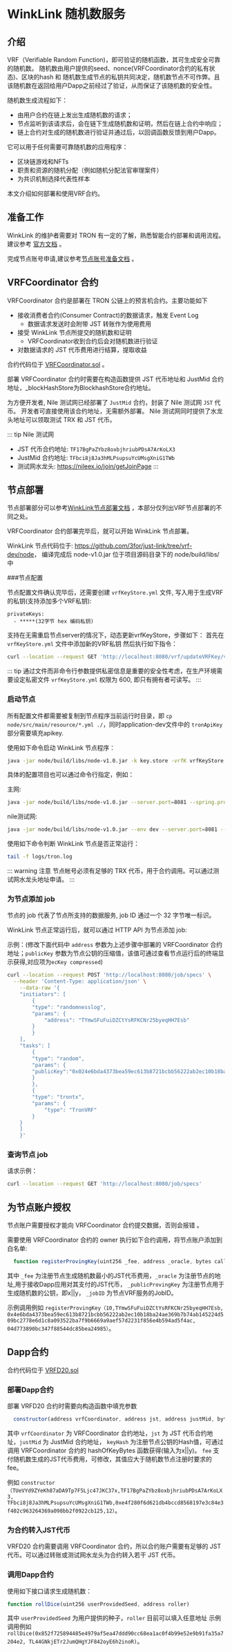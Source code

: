 # WinkLink 随机数服务

## 介绍
VRF（Verifiable Random Function)，即可验证的随机函数，其可生成安全可靠的随机数。
随机数由用户提供的seed、nonce(VRFCoordinator合约的私有状态)、区块的hash 和 随机数生成节点的私钥共同决定，随机数节点不可作弊。且该随机数在返回给用户Dapp之前经过了验证，从而保证了该随机数的安全性。

随机数生成流程如下：
- 由用户合约在链上发出生成随机数的请求；
- 节点监听到该请求后，会在链下生成随机数和证明，然后在链上合约中响应； 
- 链上合约对生成的随机数进行验证并通过后，以回调函数反馈到用户Dapp。

它可以用于任何需要可靠随机数的应用程序：
- 区块链游戏和NFTs
- 职责和资源的随机分配（例如随机分配法官审理案件）
- 为共识机制选择代表性样本

本文介绍如何部署和使用VRF合约。

## 准备工作

WinkLink 的维护者需要对 TRON 有一定的了解，熟悉智能合约部署和调用流程。
建议参考 [官方文档](https://cn.developers.tron.network/) 。

完成节点账号申请,建议参考[节点账号准备文档](https://docs.winklink.org/v1/doc/deploy.html#%E5%87%86%E5%A4%87%E8%8A%82%E7%82%B9%E5%B8%90%E5%8F%B7) 。

## VRFCoordinator 合约

VRFCoordinator 合约是部署在 TRON 公链上的预言机合约。主要功能如下

- 接收消费者合约(Consumer Contract)的数据请求，触发 Event Log
    - 数据请求发送时会附带 JST 转账作为使用费用
- 接受 WinkLink 节点所提交的随机数和证明  
    - VRFCoordinator收到合约后会对随机数进行验证
- 对数据请求的 JST 代币费用进行结算，提取收益

合约代码位于 [VRFCoordinator.sol](https://github.com/3for/just-link/blob/vrf-dev/tvm-contracts/v1.0/VRF/VRFCoordinator.sol) 。

部署 VRFCoordinator 合约时需要在构造函数提供 JST 代币地址和 JustMid 合约地址，_blockHashStore为BlockhashStore合约地址。

为方便开发者, Nile 测试网已经部署了 `JustMid` 合约，封装了 Nile 测试网 `JST` 代币。
开发者可直接使用该合约地址，无需额外部署。 Nile 测试网同时提供了水龙头地址可以领取测试 TRX 和 JST 代币。

::: tip Nile 测试网

- JST 代币合约地址: `TF17BgPaZYbz8oxbjhriubPDsA7ArKoLX3`
- JustMid 合约地址: `TFbci8j8Ja3hMLPsupsuYcUMsgXniG1TWb`
- 测试网水龙头: <https://nileex.io/join/getJoinPage>
  :::
## 节点部署
节点部署部分可以参考[WinkLink节点部署文档](https://docs.winklink.org/v1/doc/deploy.html#%E8%8A%82%E7%82%B9%E9%83%A8%E7%BD%B2) ，本部分仅列出VRF节点部署的不同之处。

VRFCoordinator 合约部署完毕后，就可以开始 WinkLink 节点部署。

WinkLink 节点代码位于: <https://github.com/3for/just-link/tree/vrf-dev/node>，
编译完成后 node-v1.0.jar 位于项目源码目录下的 node/build/libs/ 中

###节点配置

节点配置文件确认完毕后，还需要创建 `vrfKeyStore.yml` 文件, 写入用于生成VRF的私钥(支持添加多个VRF私钥):

```text
privateKeys:
  - *****(32字节 hex 编码私钥)
```

支持在无需重启节点server的情况下，动态更新vrfKeyStore，步骤如下：
首先在`vrfKeyStore.yml` 文件中添加新的VRF私钥
然后执行如下指令：
```sh
curl --location --request GET 'http://localhost:8080/vrf/updateVRFKey/vrfKeyStore.yml'
```

::: tip
通过文件而非命令行参数提供私密信息是重要的安全性考虑，在生产环境需要设定私密文件 `vrfKeyStore.yml` 权限为 600,
即只有拥有者可读写。
:::

### 启动节点

所有配置文件都需要被复制到节点程序当前运行时目录，即 `cp node/src/main/resource/*.yml ./`，同时application-dev文件中的 `tronApiKey` 部分需要填充apikey.

使用如下命令启动 WinkLink 节点程序：

```sh
java -jar node/build/libs/node-v1.0.jar -k key.store -vrfK vrfKeyStore.yml
```

具体的配置项目也可以通过命令行指定，例如：

主网:
```sh
java -jar node/build/libs/node-v1.0.jar --server.port=8081 --spring.profiles.active=dev --key key.store  --vrfKey vrfKeyStore.yml
```
nile测试网:
```sh
java -jar node/build/libs/node-v1.0.jar --env dev --server.port=8081 --spring.profiles.active=dev --key key.store  --vrfKey vrfKeyStore.yml
```

使用如下命令判断 WinkLink 节点是否正常运行：

```sh
tail -f logs/tron.log
```

::: warning 注意
节点帐号必须有足够的 TRX 代币，用于合约调用。可以通过测试网水龙头地址申请。
:::
### 为节点添加 job
节点的 job 代表了节点所支持的数据服务, job ID 通过一个 32 字节唯一标识。

WinkLink 节点正常运行后，就可以通过 HTTP API 为节点添加 job:

示例：(修改下面代码中 `address` 参数为上述步骤中部署的 VRFCoordinator 合约地址；`publicKey` 参数为节点公钥的压缩值，该值可通过查看节点运行后的终端显示获得,对应项为`ecKey compressed`)

```sh
curl --location --request POST 'http://localhost:8080/job/specs' \
  --header 'Content-Type: application/json' \
    --data-raw '{
    "initiators": [
        {
        "type": "randomnesslog",
        "params": {
            "address": "TYmwSFuFuiDZCtYsRFKCNr25byeqHH7Esb"
        }
        }
    ],
    "tasks": [
        {
        "type": "random",
        "params": {
        "publicKey":"0x024e6bda4373bea59ec613b8721bcbb56222ab2ec10b18ba24ae369b7b74ab1452"
        }
        },
        {
        "type": "trontx",
        "params": {
            "type": "TronVRF"
        }
	}
    ]
    }'
```

### 查询节点 job

请求示例：

```sh
curl --location --request GET 'http://localhost:8080/job/specs'
```
## 为节点账户授权

节点账户需要授权才能向 VRFCoordinator 合约提交数据，否则会报错 。

需要使用 VRFCoordinator 合约的 owner 执行如下合约调用，将节点账户添加到白名单:

```js
  function registerProvingKey(uint256 _fee, address _oracle, bytes calldata _publicProvingKey, bytes32 _jobID)
```

其中 `_fee` 为注册节点生成随机数最小的JST代币费用，`_oracle` 为注册节点的地址,用于接收Dapp应用对其支付的JST代币，
`_publicProvingKey` 为注册节点用于生成随机数的公钥，即x||y， `_jobID` 为节点VRF服务的JobID。

示例调用例如 `registerProvingKey（10,TYmwSFuFuiDZCtYsRFKCNr25byeqHH7Esb,
0x4e6bda4373bea59ec613b8721bcbb56222ab2ec10b18ba24ae369b7b74ab145224d509bc2778e6d1c8a093522ba7f9b6669a9aef57d2231f856e4b594ad5f4ac,
04d773890bc347f88544dc85bea24985）`。

## Dapp合约

合约代码位于 [VRFD20.sol](https://github.com/3for/just-link/tree/vrf-dev/tvm-contracts/v1.0/VRF/VRFD20.sol)

### 部署Dapp合约
部署 VRFD20 合约时需要向构造函数中填充参数
```js
  constructor(address vrfCoordinator, address jst, address justMid, bytes32 keyHash, uint256 fee)
```
其中 `vrfCoordinator` 为 VRFCoordinator 合约地址，`jst` 为 JST 代币合约地址，`justMid` 为 JustMid 合约地址，
`keyHash` 为注册节点公钥的Hash值，可通过调用 VRFCoordinator 合约的 hashOfKeyBytes 函数获得(输入为x||y)。
`fee` 支付随机数生成的JST代币费用，可修改，其值应大于随机数节点注册时要求的fee。

例如 `constructor（TUeVYd9ZYeKh87aDA9Tp7F5Ljc47JKC37x,TF17BgPaZYbz8oxbjhriubPDsA7ArKoLX3,
TFbci8j8Ja3hMLPsupsuYcUMsgXniG1TWb,0xe4f280f6d621db4bccd8568197e3c84e3f402c963264369a098bb2f0922cb125,12）`。

### 为合约转入JST代币

VRFD20 合约需要调用 VRFCoordinator 合约，所以合约账户需要有足够的 JST 代币。可以通过转账或测试网水龙头为合约转入若干 JST 代币。

### 调用Dapp合约

使用如下接口请求生成随机数：

```js
function rollDice(uint256 userProvidedSeed, address roller)
```
其中 `userProvidedSeed` 为用户提供的种子，`roller` 目前可以填入任意地址
示例调用例如 `rollDice(0x852f725894485e4979af5ea47ddd90cc68ea1ac0f4b99e52e9b91fa35a7204e2, TL44GNkjETr2JumQHgYJF842oyE6h2inoR)`。
